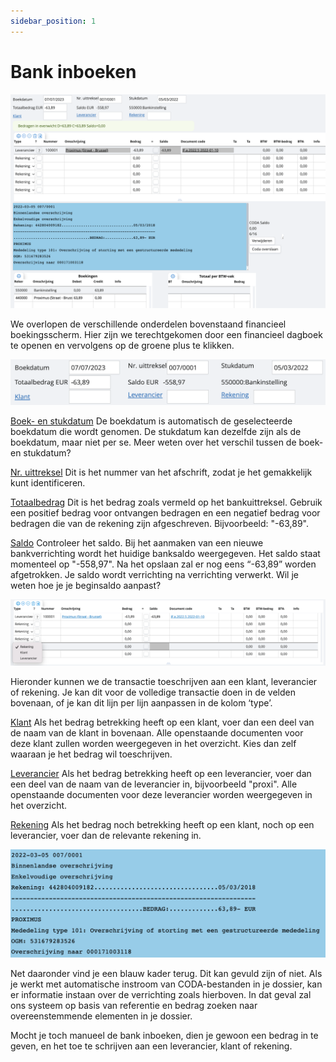 ```yaml
---
sidebar_position: 1
---
```


# Bank inboeken

![alt text](image.png)

We overlopen de verschillende onderdelen bovenstaand financieel boekingsscherm. Hier zijn we terechtgekomen door een financieel dagboek te openen en vervolgens op de groene plus te klikken. 

![alt text](image-1.png)

<u>Boek- en stukdatum</u>
De boekdatum is automatisch de geselecteerde boekdatum die wordt genomen. De stukdatum kan dezelfde zijn als de boekdatum, maar niet per se. Meer weten over het verschil tussen de boek- en stukdatum?

<u>Nr. uittreksel</u>
Dit is het nummer van het afschrift, zodat je het gemakkelijk kunt identificeren.

<u>Totaalbedrag</u>
Dit is het bedrag zoals vermeld op het bankuittreksel. Gebruik een positief bedrag voor ontvangen bedragen en een negatief bedrag voor bedragen die van de rekening zijn afgeschreven. Bijvoorbeeld: "-63,89".

<u>Saldo</u>
Controleer het saldo. Bij het aanmaken van een nieuwe bankverrichting wordt het huidige banksaldo weergegeven. Het saldo staat momenteel op "-558,97". Na het opslaan zal er nog eens “-63,89” worden afgetrokken. Je saldo wordt verrichting na verrichting verwerkt. Wil je weten hoe je je beginsaldo aanpast?

![alt text](image-2.png)

Hieronder kunnen we de transactie toeschrijven aan een klant, leverancier of rekening. Je kan dit voor de volledige transactie doen in de velden bovenaan, of je kan dit lijn per lijn aanpassen in de kolom ‘type’. 

<u>Klant</u>
Als het bedrag betrekking heeft op een klant, voer dan een deel van de naam van de klant in bovenaan. Alle openstaande documenten voor deze klant zullen worden weergegeven in het overzicht. Kies dan zelf waaraan je het bedrag wil toeschrijven. 

<u>Leverancier</u>
Als het bedrag betrekking heeft op een leverancier, voer dan een deel van de naam van de leverancier in, bijvoorbeeld "proxi". Alle openstaande documenten voor deze leverancier worden weergegeven in het overzicht. 

<u>Rekening</u>
Als het bedrag noch betrekking heeft op een klant, noch op een leverancier, voer dan de relevante rekening in. 

![alt text](image-3.png)

Net daaronder vind je een blauw kader terug. Dit kan gevuld zijn of niet. Als je werkt met automatische instroom van CODA-bestanden in je dossier, kan er informatie instaan over de verrichting zoals hierboven. In dat geval zal ons systeem op basis van referentie en bedrag zoeken naar overeenstemmende elementen in je dossier.

Mocht je toch manueel de bank inboeken, dien je gewoon een bedrag in te geven, en het toe te schrijven aan een leverancier, klant of rekening. 